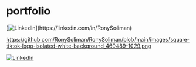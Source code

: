 # portfolio

[![LinkedIn]([https://img.shields.io/badge/LinkedIn-0A66C2](https://github.com/RonySoliman/RonySoliman/blob/main/images/square-tiktok-logo-isolated-white-background_469489-1029.png)?style=for-the-badge&logo=linkedin&logoColor=white)](https://linkedin.com/in/RonySoliman)


https://github.com/RonySoliman/RonySoliman/blob/main/images/square-tiktok-logo-isolated-white-background_469489-1029.png


[![LinkedIn](https://raw.githubusercontent.com/RonySoliman/RonySoliman/main/images/square-tiktok-logo-isolated-white-background_469489-1029.png)](https://tiktok.com/@RonySoliman)
